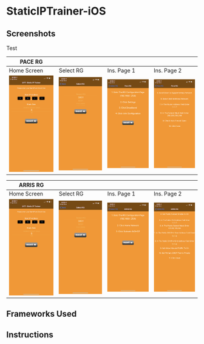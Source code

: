 # StaticIPTrainer-iOS

## Screenshots

Test

| PACE RG| |||
| ----------------- | ----------------- | ----------------- | ----------------- |
| Home Screen | Select RG | Ins. Page 1 | Ins. Page 2 | 
| ![HomeScreen.PNG](screenshots/HomeScreen.PNG) | ![HomeScreen.PNG](screenshots/SelectRG.PNG) | ![HomeScreen.PNG](screenshots/PaceInstructions1.PNG) | ![HomeScreen.PNG](screenshots/PaceInstructions2.PNG) | 

| ARRIS RG| |||
| ----------------- | ----------------- | ----------------- | ----------------- | 
| Home Screen | Select RG | Ins. Page 1 | Ins. Page 2 | 
| ![HomeScreen.PNG](screenshots/HomeScreen.PNG) | ![HomeScreen.PNG](screenshots/SelectRG.PNG) | ![HomeScreen.PNG](screenshots/ArrisInstructions1.PNG) | ![HomeScreen.PNG](screenshots/ArrisInstructions2.PNG) | 

## Frameworks Used

## Instructions
